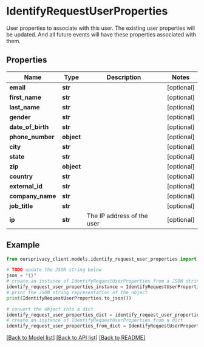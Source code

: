 # IdentifyRequestUserProperties

User properties to associate with this user. The existing user properties will be updated. And all future events will have these properties associated with them.

## Properties

Name | Type | Description | Notes
------------ | ------------- | ------------- | -------------
**email** | **str** |  | [optional] 
**first_name** | **str** |  | [optional] 
**last_name** | **str** |  | [optional] 
**gender** | **str** |  | [optional] 
**date_of_birth** | **str** |  | [optional] 
**phone_number** | **object** |  | [optional] 
**city** | **str** |  | [optional] 
**state** | **str** |  | [optional] 
**zip** | **object** |  | [optional] 
**country** | **str** |  | [optional] 
**external_id** | **str** |  | [optional] 
**company_name** | **str** |  | [optional] 
**job_title** | **str** |  | [optional] 
**ip** | **str** | The IP address of the user | [optional] 

## Example

```python
from oursprivacy_client.models.identify_request_user_properties import IdentifyRequestUserProperties

# TODO update the JSON string below
json = "{}"
# create an instance of IdentifyRequestUserProperties from a JSON string
identify_request_user_properties_instance = IdentifyRequestUserProperties.from_json(json)
# print the JSON string representation of the object
print(IdentifyRequestUserProperties.to_json())

# convert the object into a dict
identify_request_user_properties_dict = identify_request_user_properties_instance.to_dict()
# create an instance of IdentifyRequestUserProperties from a dict
identify_request_user_properties_from_dict = IdentifyRequestUserProperties.from_dict(identify_request_user_properties_dict)
```
[[Back to Model list]](../README.md#documentation-for-models) [[Back to API list]](../README.md#documentation-for-api-endpoints) [[Back to README]](../README.md)


